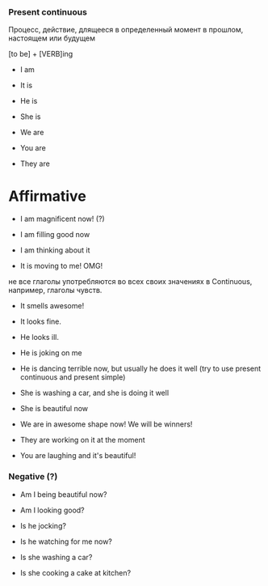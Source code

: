 ### Present continuous

Процесс, действие, длящееся в определенный момент в прошлом, настоящем или будущем

[to be] + [VERB]ing

* I am

* It is
* He is
* She is

* We are
* You are
* They are

# Affirmative

* I am magnificent now! (?)
* I am filling good now
* I am thinking about it
 
* It is moving to me! OMG!

не все глаголы употребляются во всех своих значениях в Continuous, например, глаголы чувств.

* It smells awesome!
* It looks fine.
* He looks ill.


* He is joking on me
* He is dancing terrible now, but usually he does it well (try to use present continuous and present simple)

* She is washing a car, and she is doing it well
* She is beautiful now

* We are in awesome shape now! We will be winners!
* They are working on it at the moment
* You are laughing and it's beautiful!

### Negative (?)

* Am I being beautiful now?
* Am I looking good?

* Is he jocking?
* Is he watching for me now?
* Is she washing a car?
* Is she cooking a cake at kitchen?












